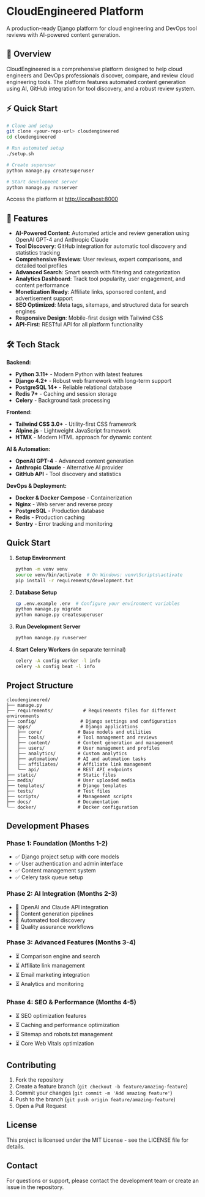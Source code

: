 # CloudEngineered Platform

A production-ready Django platform for cloud engineering and DevOps tool reviews with AI-powered content generation.

## 🎯 Overview

CloudEngineered is a comprehensive platform designed to help cloud engineers and DevOps professionals discover, compare, and review cloud engineering tools. The platform features automated content generation using AI, GitHub integration for tool discovery, and a robust review system.

## ⚡ Quick Start

```bash
# Clone and setup
git clone <your-repo-url> cloudengineered
cd cloudengineered

# Run automated setup
./setup.sh

# Create superuser
python manage.py createsuperuser

# Start development server
python manage.py runserver
```

Access the platform at [http://localhost:8000](http://localhost:8000)

## 🚀 Features

- **AI-Powered Content**: Automated article and review generation using OpenAI GPT-4 and Anthropic Claude
- **Tool Discovery**: GitHub integration for automatic tool discovery and statistics tracking
- **Comprehensive Reviews**: User reviews, expert comparisons, and detailed tool profiles
- **Advanced Search**: Smart search with filtering and categorization
- **Analytics Dashboard**: Track tool popularity, user engagement, and content performance
- **Monetization Ready**: Affiliate links, sponsored content, and advertisement support
- **SEO Optimized**: Meta tags, sitemaps, and structured data for search engines
- **Responsive Design**: Mobile-first design with Tailwind CSS
- **API-First**: RESTful API for all platform functionality

## 🛠️ Tech Stack

**Backend:**
- **Python 3.11+** - Modern Python with latest features
- **Django 4.2+** - Robust web framework with long-term support
- **PostgreSQL 14+** - Reliable relational database
- **Redis 7+** - Caching and session storage
- **Celery** - Background task processing

**Frontend:**
- **Tailwind CSS 3.0+** - Utility-first CSS framework
- **Alpine.js** - Lightweight JavaScript framework
- **HTMX** - Modern HTML approach for dynamic content

**AI & Automation:**
- **OpenAI GPT-4** - Advanced content generation
- **Anthropic Claude** - Alternative AI provider
- **GitHub API** - Tool discovery and statistics

**DevOps & Deployment:**
- **Docker & Docker Compose** - Containerization
- **Nginx** - Web server and reverse proxy
- **PostgreSQL** - Production database
- **Redis** - Production caching
- **Sentry** - Error tracking and monitoring

## Quick Start

1. **Setup Environment**
   ```bash
   python -m venv venv
   source venv/bin/activate  # On Windows: venv\Scripts\activate
   pip install -r requirements/development.txt
   ```

2. **Database Setup**
   ```bash
   cp .env.example .env  # Configure your environment variables
   python manage.py migrate
   python manage.py createsuperuser
   ```

3. **Run Development Server**
   ```bash
   python manage.py runserver
   ```

4. **Start Celery Workers** (in separate terminal)
   ```bash
   celery -A config worker -l info
   celery -A config beat -l info
   ```

## Project Structure

```
cloudengineered/
├── manage.py
├── requirements/           # Requirements files for different environments
├── config/                # Django settings and configuration
├── apps/                  # Django applications
│   ├── core/             # Base models and utilities
│   ├── tools/            # Tool management and reviews
│   ├── content/          # Content generation and management
│   ├── users/            # User management and profiles
│   ├── analytics/        # Custom analytics
│   ├── automation/       # AI and automation tasks
│   ├── affiliates/       # Affiliate link management
│   └── api/              # REST API endpoints
├── static/               # Static files
├── media/                # User uploaded media
├── templates/            # Django templates
├── tests/                # Test files
├── scripts/              # Management scripts
├── docs/                 # Documentation
└── docker/               # Docker configuration
```

## Development Phases

### Phase 1: Foundation (Months 1-2)
- ✅ Django project setup with core models
- ✅ User authentication and admin interface
- ✅ Content management system
- ✅ Celery task queue setup

### Phase 2: AI Integration (Months 2-3)
- 🔄 OpenAI and Claude API integration
- 🔄 Content generation pipelines
- 🔄 Automated tool discovery
- 🔄 Quality assurance workflows

### Phase 3: Advanced Features (Months 3-4)
- ⏳ Comparison engine and search
- ⏳ Affiliate link management
- ⏳ Email marketing integration
- ⏳ Analytics and monitoring

### Phase 4: SEO & Performance (Months 4-5)
- ⏳ SEO optimization features
- ⏳ Caching and performance optimization
- ⏳ Sitemap and robots.txt management
- ⏳ Core Web Vitals optimization

## Contributing

1. Fork the repository
2. Create a feature branch (`git checkout -b feature/amazing-feature`)
3. Commit your changes (`git commit -m 'Add amazing feature'`)
4. Push to the branch (`git push origin feature/amazing-feature`)
5. Open a Pull Request

## License

This project is licensed under the MIT License - see the LICENSE file for details.

## Contact

For questions or support, please contact the development team or create an issue in the repository.
